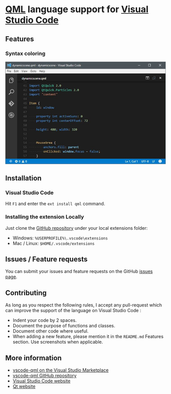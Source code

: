 # [QML](http://www.qt.io/) language support for [Visual Studio Code](https://code.visualstudio.com/)

## Features
### Syntax coloring
![Syntax coloring](images/syntax-coloring.jpg)

## Installation
### Visual Studio Code
Hit `F1` and enter the `ext install qml` command.

### Installing the extension Locally
Just clone the [GitHub repository](https://github.com/bbenoist/vscode-qml) under your local extensions folder:
* Windows: `%USERPROFILE%\.vscode\extensions`
* Mac / Linux: `$HOME/.vscode/extensions`

## Issues / Feature requests
You can submit your issues and feature requests on the GitHub [issues page](https://github.com/bbenoist/vscode-qml/issues).

## Contributing
As long as you respect the following rules, I accept any pull-request which can improve the support of the language on Visual Studio Code :
* Indent your code by 2 spaces.
* Document the purpose of functions and classes.
* Document other code where useful.
* When adding a new feature, please mention it in the `README.md` Features section. Use screenshots when applicable.

## More information
* [vscode-qml on the Visual Studio Marketplace](https://marketplace.visualstudio.com/items/bbenoist.qml)
* [vscode-qml GitHub repository](https://github.com/bbenoist/vscode-qml)
* [Visual Studio Code website](http://code.visualstudio.com/)
* [Qt website](http://www.qt.io/)
